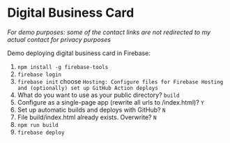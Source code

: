 # Digital Business Card

*For demo purposes: some of the contact links are not redirected to my actual contact for privacy purposes*

Demo deploying digital business card in Firebase:
1. `npm install -g firebase-tools`
2. `firebase login`
3. `firebase init` choose `Hosting: Configure files for Firebase Hosting and (optionally) set up GitHub Action deploys`
4. What do you want to use as your public directory? `build`
5. Configure as a single-page app (rewrite all urls to /index.html)? `Y`
6. Set up automatic builds and deploys with GitHub? `N`
7. File build/index.html already exists. Overwrite? `N`
8. `npm run build`
9. `firebase deploy`